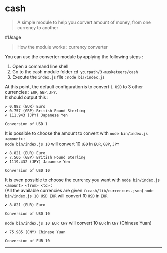 # cash

> A simple module to help you convert amount of money, from one currency to another

#Usage

> How the module works : currency converter

You can use the converter module by applying the following steps :
1. Open a command line shell
2. Go to the cash module folder `cd yourpath/3-musketeers/cash`
3. Execute the `index.js` file : `node bin/index.js`

At this point, the default configuration is to convert `1 USD` to 3 other currencies : `EUR`, `GBP`, `JPY`. <br>
It should output this :

```
✔ 0.882 (EUR) Euro
✔ 0.757 (GBP) British Pound Sterling
✔ 111.943 (JPY) Japanese Yen

Conversion of USD 1
```

It is possible to choose the amount to convert with `node bin/index.js <amount>` : <br>
`node bin/index.js 10` will convert 10 `USD` in `EUR`, `GBP`, `JPY`

```
✔ 8.821 (EUR) Euro
✔ 7.566 (GBP) British Pound Sterling
✔ 1119.432 (JPY) Japanese Yen

Conversion of USD 10
```

It is even possible to choose the currency you want with `node bin/index.js <amount> <from> <to>` : <br>
(All the available currencies are given in `cash/lib/currencies.json`)
`node bin/index.js 10 USD EUR` will convert 10 `USD` in `EUR`

```
✔ 8.821 (EUR) Euro

Conversion of USD 10
```

`node bin/index.js 10 EUR CNY` will convert 10 `EUR` in `CNY` (Chinese Yuan)

```
✔ 75.985 (CNY) Chinese Yuan

Conversion of EUR 10
```









---
